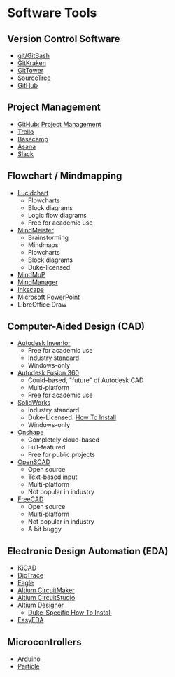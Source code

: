 # Software Tools

## Version Control Software
* [git/GitBash](https://git-scm.com)
* [GitKraken](https://www.gitkraken.com/)
* [GitTower](https://www.git-tower.com/)
* [SourceTree](https://www.sourcetreeapp.com/)
* [GitHub](https://github.com)

## Project Management
* [GitHub: Project Management](https://github.com/features/project-management)
* [Trello](https://trello.com/)
* [Basecamp](https://basecamp.com/)
* [Asana](https//asana.com)
* [Slack](https//slack.com)

## Flowchart / Mindmapping
* [Lucidchart](https://lucidchart.com)
  * Flowcharts
  * Block diagrams
  * Logic flow diagrams
  * Free for academic use
* [MindMeister](https://www.mindmeister.com)
  * Brainstorming
  * Mindmaps
  * Flowcharts
  * Block diagrams
  * Duke-licensed
* [MindMuP](https://mindmup.com)
* [MindManager](https://www.mindjet.com/mindmanager/)
* [Inkscape](https://inkscape.org/)
* Microsoft PowerPoint
* LibreOffice Draw

## Computer-Aided Design (CAD)
* [Autodesk Inventor](https://www.autodesk.com/education/free-software/inventor-professional)
  + Free for academic use
  + Industry standard
  + Windows-only
* [Autodesk Fusion 360](https://www.autodesk.com/products/fusion-360/overview)
  + Could-based, "future" of Autodesk CAD
  + Multi-platform
  + Free for academic use
* [SolidWorks](https://www.solidworks.com/)
  + Industry standard
  + Duke-Licensed: [How To Install](solidworks_install.md)
  + Windows-only
* [Onshape](https://onshape.com)
  + Completely cloud-based
  + Full-featured
  + Free for public projects
* [OpenSCAD](https://www.openscad.org/)
  + Open source
  + Text-based input
  + Multi-platform
  + Not popular in industry
* [FreeCAD](https://www.freecadweb.org/)
  + Open source
  + Multi-platform
  + Not popular in industry
  + A bit buggy

## Electronic Design Automation (EDA)
* [KiCAD](https://kicard.org)
* [DipTrace](https://diptrace.com)
* [Eagle](https://www.autodesk.com/education/free-software/eagle)
* [Altium CircuitMaker](https://circuitmaker.com/)
* [Altium CircuitStudio](https://www.altium.com/circuitstudio/)
* [Altium Designer](https://www.altium.com/altium-designer/)
  + [Duke-Specific How To Install](altium_designer_install.md)
* [EasyEDA](https://easyeda.com)

## Microcontrollers
* [Arduino](https://www.arduino.cc/)
* [Particle](https://www.particle.io/)
